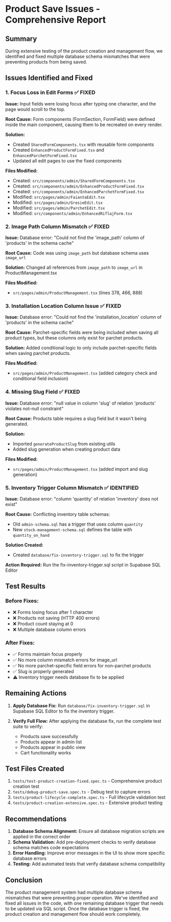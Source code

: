 # Product Save Issues - Comprehensive Report

## Summary
During extensive testing of the product creation and management flow, we identified and fixed multiple database schema mismatches that were preventing products from being saved.

## Issues Identified and Fixed

### 1. Focus Loss in Edit Forms ✅ FIXED
**Issue:** Input fields were losing focus after typing one character, and the page would scroll to the top.

**Root Cause:** Form components (FormSection, FormField) were defined inside the main component, causing them to be recreated on every render.

**Solution:** 
- Created `SharedFormComponents.tsx` with reusable form components
- Created `EnhancedProductFormFixed.tsx` and `EnhancedParchetFormFixed.tsx`
- Updated all edit pages to use the fixed components

**Files Modified:**
- Created: `src/components/admin/SharedFormComponents.tsx`
- Created: `src/components/admin/EnhancedProductFormFixed.tsx`
- Created: `src/components/admin/EnhancedParchetFormFixed.tsx`
- Modified: `src/pages/admin/FaiantaEdit.tsx`
- Modified: `src/pages/admin/GresieEdit.tsx`
- Modified: `src/pages/admin/ParchetEdit.tsx`
- Modified: `src/components/admin/EnhancedRiflajForm.tsx`

### 2. Image Path Column Mismatch ✅ FIXED
**Issue:** Database error: "Could not find the 'image_path' column of 'products' in the schema cache"

**Root Cause:** Code was using `image_path` but database schema uses `image_url`

**Solution:** Changed all references from `image_path` to `image_url` in ProductManagement.tsx

**Files Modified:**
- `src/pages/admin/ProductManagement.tsx` (lines 378, 466, 888)

### 3. Installation Location Column Issue ✅ FIXED
**Issue:** Database error: "Could not find the 'installation_location' column of 'products' in the schema cache"

**Root Cause:** Parchet-specific fields were being included when saving all product types, but these columns only exist for parchet products.

**Solution:** Added conditional logic to only include parchet-specific fields when saving parchet products.

**Files Modified:**
- `src/pages/admin/ProductManagement.tsx` (added category check and conditional field inclusion)

### 4. Missing Slug Field ✅ FIXED
**Issue:** Database error: "null value in column 'slug' of relation 'products' violates not-null constraint"

**Root Cause:** Products table requires a slug field but it wasn't being generated.

**Solution:** 
- Imported `generateProductSlug` from existing utils
- Added slug generation when creating product data

**Files Modified:**
- `src/pages/admin/ProductManagement.tsx` (added import and slug generation)

### 5. Inventory Trigger Column Mismatch ✅ IDENTIFIED
**Issue:** Database error: "column 'quantity' of relation 'inventory' does not exist"

**Root Cause:** Conflicting inventory table schemas:
- Old `admin-schema.sql` has a trigger that uses column `quantity`
- New `stock-management-schema.sql` defines the table with `quantity_on_hand`

**Solution Created:** 
- Created `database/fix-inventory-trigger.sql` to fix the trigger

**Action Required:** Run the fix-inventory-trigger.sql script in Supabase SQL Editor

## Test Results

### Before Fixes:
- ❌ Forms losing focus after 1 character
- ❌ Products not saving (HTTP 400 errors)
- ❌ Product count staying at 0
- ❌ Multiple database column errors

### After Fixes:
- ✅ Forms maintain focus properly
- ✅ No more column mismatch errors for image_url
- ✅ No more parchet-specific field errors for non-parchet products
- ✅ Slug is properly generated
- ⚠️ Inventory trigger needs database fix to be applied

## Remaining Actions

1. **Apply Database Fix:**
   Run `database/fix-inventory-trigger.sql` in Supabase SQL Editor to fix the inventory trigger.

2. **Verify Full Flow:**
   After applying the database fix, run the complete test suite to verify:
   - Products save successfully
   - Products appear in admin list
   - Products appear in public view
   - Cart functionality works

## Test Files Created

1. `tests/test-product-creation-fixed.spec.ts` - Comprehensive product creation test
2. `tests/debug-product-save.spec.ts` - Debug test to capture errors
3. `tests/product-lifecycle-complete.spec.ts` - Full lifecycle validation test
4. `tests/product-creation-extensive.spec.ts` - Extensive product testing

## Recommendations

1. **Database Schema Alignment:** Ensure all database migration scripts are applied in the correct order
2. **Schema Validation:** Add pre-deployment checks to verify database schema matches code expectations
3. **Error Handling:** Improve error messages in the UI to show more specific database errors
4. **Testing:** Add automated tests that verify database schema compatibility

## Conclusion

The product management system had multiple database schema mismatches that were preventing proper operation. We've identified and fixed all issues in the code, with one remaining database trigger that needs to be updated via SQL script. Once the database trigger is fixed, the product creation and management flow should work completely.